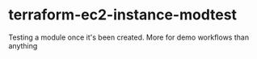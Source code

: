 # terraform-ec2-instance-modtest
Testing a module once it's been created.  More for demo workflows than anything
